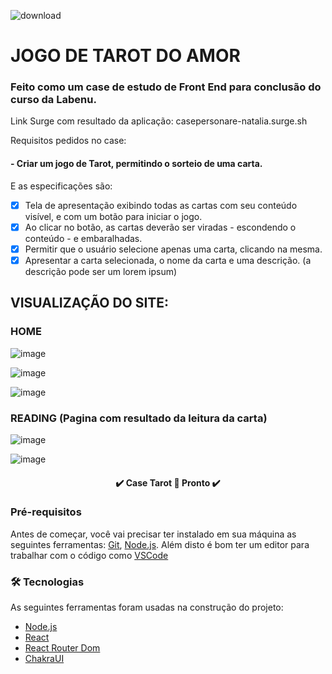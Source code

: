 ![download](https://user-images.githubusercontent.com/89141117/183323969-217d0cb2-1af8-4307-b405-0101863cd135.png)
# JOGO DE TAROT DO AMOR 
### Feito como um case de estudo de Front End para conclusão do curso da Labenu.

Link Surge com resultado da aplicação: casepersonare-natalia.surge.sh

Requisitos pedidos no case:

#### - Criar um jogo de Tarot, permitindo o sorteio de uma carta.

E as especificações são:

- [x] Tela de apresentação exibindo todas as cartas com seu conteúdo visível, e com um botão para iniciar o jogo.
- [x] Ao clicar no botão, as cartas deverão ser viradas - escondendo o conteúdo - e embaralhadas.
- [x] Permitir que o usuário selecione apenas uma carta, clicando na mesma.
- [x] Apresentar a carta selecionada, o nome da carta e uma descrição. (a descrição pode ser um lorem ipsum)

## VISUALIZAÇÃO DO SITE:

### HOME

![image](https://user-images.githubusercontent.com/89141117/183324487-3cae6ee1-9603-4679-95fe-b3ac2f7553be.png)

![image](https://user-images.githubusercontent.com/89141117/183324528-d512ddd1-021d-4f51-986b-c2b659aba2f0.png)

![image](https://user-images.githubusercontent.com/89141117/183324569-fe0d5a50-9070-4696-906e-d4aeabd565fa.png)


### READING (Pagina com resultado da leitura da carta)

![image](https://user-images.githubusercontent.com/89141117/183324623-78525da2-007c-439b-915e-f8524ad9adb4.png)

![image](https://user-images.githubusercontent.com/89141117/183324634-86c42c9b-e500-439c-8599-745bbde7ee0a.png)


<h4 align="center"> 
  ✔️  Case Tarot 🚀 Pronto  ✔️ 
</h4>

### Pré-requisitos

Antes de começar, você vai precisar ter instalado em sua máquina as seguintes ferramentas:
[Git](https://git-scm.com), [Node.js](https://nodejs.org/en/). 
Além disto é bom ter um editor para trabalhar com o código como [VSCode](https://code.visualstudio.com/)

### 🛠 Tecnologias

As seguintes ferramentas foram usadas na construção do projeto:

- [Node.js](https://nodejs.org/en/)
- [React](https://pt-br.reactjs.org/)
- [React Router Dom](https://v5.reactrouter.com/)
- [ChakraUI](https://chakra-ui.com/)
